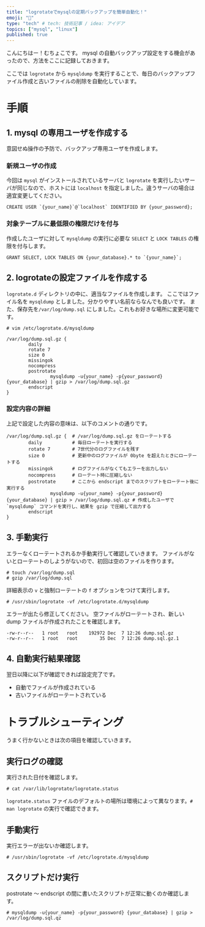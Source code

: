 ```yaml
---
title: "logrotateでmysqlの定期バックアップを簡単自動化！"
emoji: "💬"
type: "tech" # tech: 技術記事 / idea: アイデア
topics: ["mysql", "linux"]
published: true
---
```

こんにちはー！むちょこです。
mysql の自動バックアップ設定をする機会があったので、方法をここに記録しておきます。

ここでは `logrotate` から `mysqldump` を実行することで、毎日のバックアップファイル作成と古いファイルの削除を自動化しています。

# 手順

## 1. mysql の専用ユーザを作成する

意図せぬ操作の予防で、バックアップ専用ユーザを作成します。

### 新規ユーザの作成

今回は `mysql` がインストールされているサーバと `logrotate` を実行したいサーバが同じなので、ホストには `localhost` を指定しました。違うサーバの場合は適宜変更してください。

```
CREATE USER `{your_name}`@`localhost` IDENTIFIED BY {your_password};
```


### 対象テーブルに最低限の権限だけを付与

作成したユーザに対して `mysqldump` の実行に必要な `SELECT` と `LOCK TABLES` の権限を付与します。

```
GRANT SELECT, LOCK TABLES ON {your_database}.* to `{your_name}`;
```

## 2. logrotateの設定ファイルを作成する

`logrotate.d` ディレクトリの中に、適当なファイルを作成します。
ここではファイル名を `mysqldump`  としました。分かりやすい名前ならなんでも良いです。
また、保存先を`/var/log/dump.sql` にしました。これもお好きな場所に変更可能です。

```
# vim /etc/logrotate.d/mysqldump

/var/log/dump.sql.gz {
        daily
        rotate 7
        size 0
        missingok
        nocompress
        postrotate
                mysqldump -u{your_name} -p{your_password} {your_database} | gzip > /var/log/dump.sql.gz
        endscript
}
```

### 設定内容の詳細

上記で設定した内容の意味は、以下のコメントの通りです。

```
/var/log/dump.sql.gz {  # /var/log/dump.sql.gz をローテートする
        daily           # 毎日ローテートを実行する
        rotate 7        # 7世代分のログファイルを残す
        size 0          # 更新中のログファイルが 0byte を超えたときにローテートする
        missingok       # ログファイルがなくてもエラーを出力しない
        nocompress      # ローテート時に圧縮しない
        postrotate      # ここから endscript までのスクリプトをローテート後に実行する
                mysqldump -u{your_name} -p{your_password} {your_database} | gzip > /var/log/dump.sql.qz # 作成したユーザで `mysqldump` コマンドを実行し、結果を gzip で圧縮して出力する
        endscript
}
```

## 3. 手動実行

エラーなくローテートされるか手動実行して確認していきます。
ファイルがないとローテートのしようがないので、初回は空のファイルを作ります。

```
# touch /var/log/dump.sql
# gzip /var/log/dump.sql
```

詳細表示の `v` と強制ローテートの `f` オプションをつけて実行します。
```
# /usr/sbin/logrotate -vf /etc/logrotate.d/mysqldump
```

エラーが出たら修正してください。
空ファイルがローテートされ、新しい dump ファイルが作成されたことを確認します。

```
-rw-r--r--   1 root   root    192972 Dec  7 12:26 dump.sql.gz
-rw-r--r--   1 root   root        35 Dec  7 12:26 dump.sql.gz.1
```

## 4. 自動実行結果確認

翌日以降に以下が確認できれば設定完了です。
* 自動でファイルが作成されている
* 古いファイルがローテートされている

# トラブルシューティング

うまく行かないときは次の項目を確認していきます。

## 実行ログの確認

実行された日付を確認します。

```
# cat /var/lib/logrotate/logrotate.status
```

`logrotate.status` ファイルのデフォルトの場所は環境によって異なります。`# man logrotate` の実行で確認できます。

## 手動実行

実行エラーが出ないか確認します。

```
# /usr/sbin/logrotate -vf /etc/logrotate.d/mysqldump
```

## スクリプトだけ実行

postrotate ～ endscript の間に書いたスクリプトが正常に動くのか確認します。

```
# mysqldump -u{your_name} -p{your_password} {your_database} | gzip > /var/log/dump.sql.qz
```
